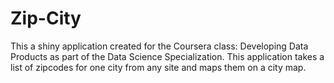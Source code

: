 Zip-City
========

This a shiny application created for the Coursera class: Developing Data Products as part of the Data Science Specialization. This application takes a list of zipcodes for one city from any site and maps them on a city map.
